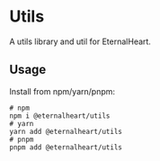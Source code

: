 # Utils
A utils library and util for EternalHeart.

## Usage
Install from npm/yarn/pnpm:
```shell
# npm
npm i @eternalheart/utils
# yarn
yarn add @eternalheart/utils
# pnpm
pnpm add @eternalheart/utils
```

